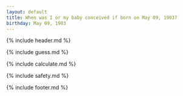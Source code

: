 ```yaml
---
layout: default
title: When was I or my baby conceived if born on May 09, 1903?
birthday: May 09, 1903
---
```


{% include header.md %}

{% include guess.md %}

{% include calculate.md %}

{% include safety.md %}

{% include footer.md %}



